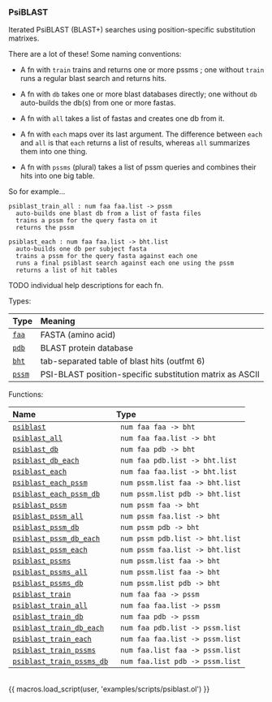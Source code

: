 ### PsiBLAST

Iterated PsiBLAST (BLAST+) searches using position-specific substitution matrixes.

There are a lot of these! Some naming conventions:

* A fn with `train` trains and returns one or more pssms ; one without
`train` runs a regular blast search and returns hits.

* A fn with `db` takes one or more blast databases directly; one without
`db` auto-builds the db(s) from one or more fastas.

* A fn with `all` takes a list of fastas and creates one db from it.

* A fn with `each` maps over its last argument. The difference between
`each` and `all` is that `each` returns a list of results, whereas `all`
summarizes them into one thing.

* A fn with `pssms` (plural) takes a list of pssm queries and combines
their hits into one big table.

So for example...


```
psiblast_train_all : num faa faa.list -> pssm
  auto-builds one blast db from a list of fasta files
  trains a pssm for the query fasta on it
  returns the pssm
```

```
psiblast_each : num faa faa.list -> bht.list
  auto-builds one db per subject fasta
  trains a pssm for the query fasta against each one
  runs a final psiblast search against each one using the pssm
  returns a list of hit tables
```

TODO individual help descriptions for each fn.

Types:

| Type      | Meaning |
| :-------- | :------ |
| <a href="javascript:;" onclick="help_and_scripts('faa')">`faa`</a> | FASTA (amino acid) |
| <a href="javascript:;" onclick="help_and_scripts('pdb')">`pdb`</a> | BLAST protein database |
| <a href="javascript:;" onclick="help_and_scripts('bht')">`bht`</a> | tab-separated table of blast hits (outfmt 6) |
| <a href="javascript:;" onclick="help_and_scripts('pssm')">`pssm`</a> | PSI-BLAST position-specific substitution matrix as ASCII |

Functions:

| Name | Type |
| :--- | :--- |
| <a href="javascript:;" onclick="help_and_scripts('psiblast')">`psiblast`</a> | ` num faa faa -> bht` |
| <a href="javascript:;" onclick="help_and_scripts('psiblast_all')">`psiblast_all`</a> | ` num faa faa.list -> bht` |
| <a href="javascript:;" onclick="help_and_scripts('psiblast_db')">`psiblast_db`</a> | ` num faa pdb -> bht` |
| <a href="javascript:;" onclick="help_and_scripts('psiblast_db_each')">`psiblast_db_each`</a> | ` num faa pdb.list -> bht.list` |
| <a href="javascript:;" onclick="help_and_scripts('psiblast_each')">`psiblast_each`</a> | ` num faa faa.list -> bht.list` |
| <a href="javascript:;" onclick="help_and_scripts('psiblast_each_pssm')">`psiblast_each_pssm`</a> | ` num pssm.list faa -> bht.list` |
| <a href="javascript:;" onclick="help_and_scripts('psiblast_each_pssm_db')">`psiblast_each_pssm_db`</a> | ` num pssm.list pdb -> bht.list` |
| <a href="javascript:;" onclick="help_and_scripts('psiblast_pssm')">`psiblast_pssm`</a> | ` num pssm faa -> bht` |
| <a href="javascript:;" onclick="help_and_scripts('psiblast_pssm_all')">`psiblast_pssm_all`</a> | ` num pssm faa.list -> bht` |
| <a href="javascript:;" onclick="help_and_scripts('psiblast_pssm_db')">`psiblast_pssm_db`</a> | ` num pssm pdb -> bht` |
| <a href="javascript:;" onclick="help_and_scripts('psiblast_pssm_db_each')">`psiblast_pssm_db_each`</a> | ` num pssm pdb.list -> bht.list` |
| <a href="javascript:;" onclick="help_and_scripts('psiblast_pssm_each')">`psiblast_pssm_each`</a> | ` num pssm faa.list -> bht.list` |
| <a href="javascript:;" onclick="help_and_scripts('psiblast_pssms')">`psiblast_pssms`</a> | ` num pssm.list faa -> bht` |
| <a href="javascript:;" onclick="help_and_scripts('psiblast_pssms_all')">`psiblast_pssms_all`</a> | ` num pssm.list faa -> bht` |
| <a href="javascript:;" onclick="help_and_scripts('psiblast_pssms_db')">`psiblast_pssms_db`</a> | ` num pssm.list pdb -> bht` |
| <a href="javascript:;" onclick="help_and_scripts('psiblast_train')">`psiblast_train`</a> | ` num faa faa -> pssm` |
| <a href="javascript:;" onclick="help_and_scripts('psiblast_train_all')">`psiblast_train_all`</a> | ` num faa faa.list -> pssm` |
| <a href="javascript:;" onclick="help_and_scripts('psiblast_train_db')">`psiblast_train_db`</a> | ` num faa pdb -> pssm` |
| <a href="javascript:;" onclick="help_and_scripts('psiblast_train_db_each')">`psiblast_train_db_each`</a> | ` num faa pdb.list -> pssm.list` |
| <a href="javascript:;" onclick="help_and_scripts('psiblast_train_each')">`psiblast_train_each`</a> | ` num faa faa.list -> pssm.list` |
| <a href="javascript:;" onclick="help_and_scripts('psiblast_train_pssms')">`psiblast_train_pssms`</a> | ` num faa.list faa -> pssm.list` |
| <a href="javascript:;" onclick="help_and_scripts('psiblast_train_pssms_db')">`psiblast_train_pssms_db`</a> | ` num faa.list pdb -> pssm.list` |

<br/>
{{ macros.load_script(user, 'examples/scripts/psiblast.ol') }}

